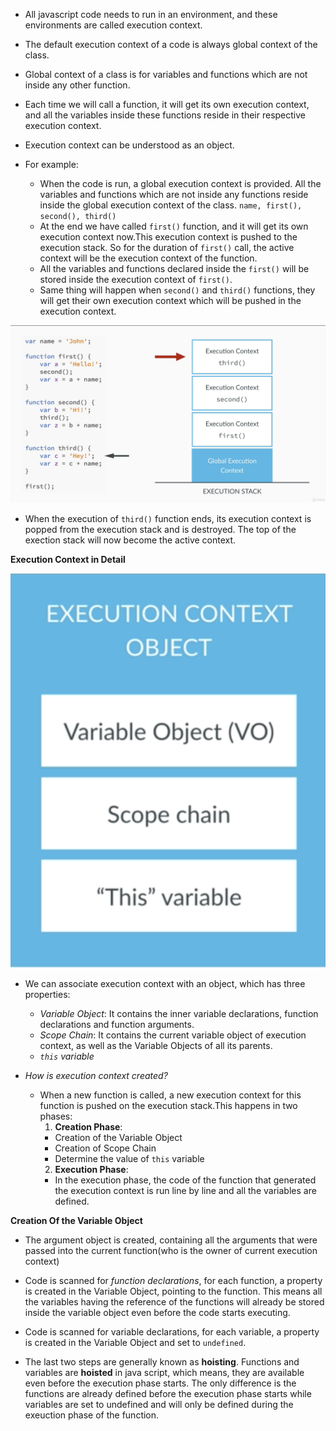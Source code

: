 * All javascript code needs to run in an environment, and these environments are called execution context.
* The default execution context of a code is always global context of the class. 
* Global context of a class is for variables and functions which are not inside any other function.
* Each time we will call a function, it will get its own execution context, and all the variables inside these functions reside in their respective execution context.
* Execution context can be understood as an object.


* For example:
  * When the code is run, a global execution context is provided. All the variables and functions which are not inside any functions reside inside the global execution context of the class. ```name, first(), second(), third()```
  * At the end we have called  ```first()``` function, and it will get its own execution context now.This execution context is pushed to the execution stack. So for the duration of ```first()``` call, the active context will be the execution context of the function.
  * All the variables and functions declared inside the ```first()``` will be stored inside the execution context of ```first()```.
  * Same thing will happen when ```second()``` and ```third()``` functions, they will get their own execution context which will be pushed in the execution context.

![alt text](https://github.com/shubhamgupta2901/javascript-notes/blob/master/assets/Screen%20Shot%202019-05-14%20at%2011.02.32.png "")

  *  When the execution of ```third()``` function ends, its execution context is popped from the execution stack and is destroyed. The top of the exection stack will now become the active context. 
  
**Execution Context in Detail**

![alt text](https://github.com/shubhamgupta2901/javascript-notes/blob/master/assets/Execution%20Context%20in%20detail.png "")

* We can associate execution context with an object, which has three properties:
  * *Variable Object*: It contains the inner variable declarations, function declarations and function arguments.
  * *Scope Chain*: It contains the current variable object of execution context, as well as the Variable Objects of all its parents.
  * *```this``` variable*

* *How is execution context created?*
  * When a new function is called, a new execution context for this function is pushed on the execution stack.This happens in two phases: 
    1. **Creation Phase**:
      * Creation of the Variable Object
      * Creation of Scope Chain
      * Determine the value of ```this``` variable
    2. **Execution Phase**: 
      * In the execution phase, the code of the function that generated the execution context is run line by line and all the variables are defined.

**Creation Of the Variable Object**
* The argument object is created, containing all the arguments that were passed into the current function(who is the owner of current execution context)
* Code is scanned for *function declarations*, for each function, a property is created in the Variable Object, pointing to the function. This means all the variables having the reference of the functions will already be stored inside the variable object even before the code starts executing.
* Code is scanned for variable declarations, for each variable, a property is created in the Variable Object and set to ```undefined```.

* The last two steps are generally known as **hoisting**. Functions and variables are **hoisted** in java script, which means, they are available even before the execution phase starts. The only difference is the functions are already defined before the execution phase starts while variables are set to undefined and will only be defined during the exeuction phase of the function. 

      
    
